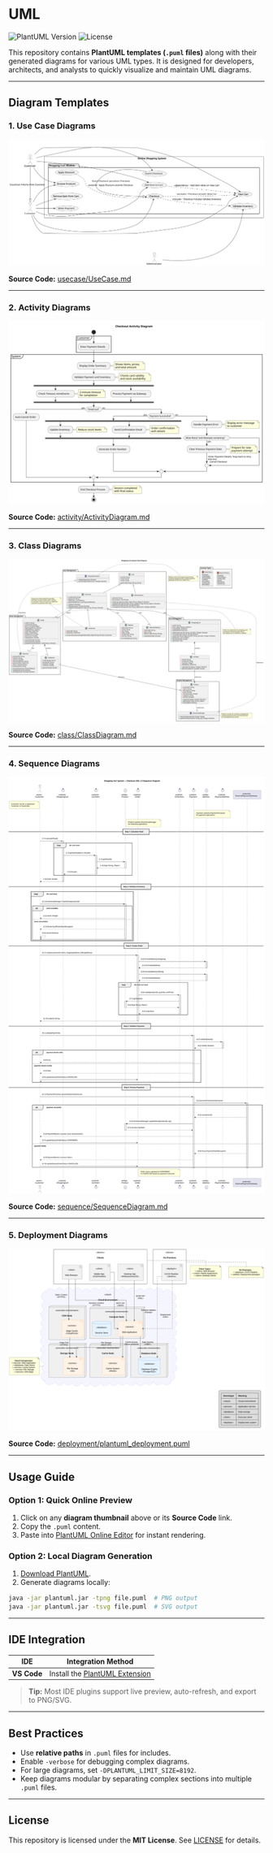 # UML

![PlantUML Version](https://img.shields.io/badge/PlantUML-blue)
![License](https://img.shields.io/badge/License-MIT-green)

This repository contains **PlantUML templates (`.puml` files)** along with their generated diagrams for various UML types. It is designed for developers, architects, and analysts to quickly visualize and maintain UML diagrams.

---

## Diagram Templates

### 1. Use Case Diagrams

[![Use Case Diagram](usecase/use-case-diagram.svg)](usecase/use-case-diagram.svg)

**Source Code:** [usecase/UseCase.md](usecase/UseCase.md)

---

### 2. Activity Diagrams

[![Activity Diagram](activity/checkout-diagram.svg)](activity/checkout-diagram.puml)

**Source Code:** [activity/ActivityDiagram.md](activity/ActivityDiagram.md)

---

### 3. Class Diagrams

[![Class Diagram](class/shopping-cart-class-diagram.svg)](class/shopping-cart-class-diagram.puml)

**Source Code:** [class/ClassDiagram.md](class/ClassDiagram.md)

---

### 4. Sequence Diagrams

[![Sequence Diagram](sequence/checkout-process-sequence-diagram.svg)](sequence/checkout-process-sequence-diagram.puml)

**Source Code:** [sequence/SequenceDiagram.md](sequence/SequenceDiagram.md)

---

### 5. Deployment Diagrams

[![Deployment Diagram](deployment/plantuml_deployment.svg)](deployment/plantuml_deployment.puml)

**Source Code:** [deployment/plantuml\_deployment.puml](deployment/plantuml_deployment.puml)

---

## Usage Guide

### Option 1: Quick Online Preview

1. Click on any **diagram thumbnail** above or its **Source Code** link.
2. Copy the `.puml` content.
3. Paste into [PlantUML Online Editor](https://editor.plantuml.com/) for instant rendering.

### Option 2: Local Diagram Generation

1. [Download PlantUML](https://plantuml.com/download).
2. Generate diagrams locally:

```bash
java -jar plantuml.jar -tpng file.puml  # PNG output
java -jar plantuml.jar -tsvg file.puml  # SVG output
```

---

## IDE Integration

| IDE          | Integration Method                                                                                        |
| ------------ | --------------------------------------------------------------------------------------------------------- |
| **VS Code**  | Install the [PlantUML Extension](https://marketplace.visualstudio.com/items?itemName=jebbs.plantuml)      |

> **Tip:** Most IDE plugins support live preview, auto-refresh, and export to PNG/SVG.

---

## Best Practices

* Use **relative paths** in `.puml` files for includes.
* Enable `-verbose` for debugging complex diagrams.
* For large diagrams, set `-DPLANTUML_LIMIT_SIZE=8192`.
* Keep diagrams modular by separating complex sections into multiple `.puml` files.

---

## License

This repository is licensed under the **MIT License**. See [LICENSE](LICENSE) for details.
